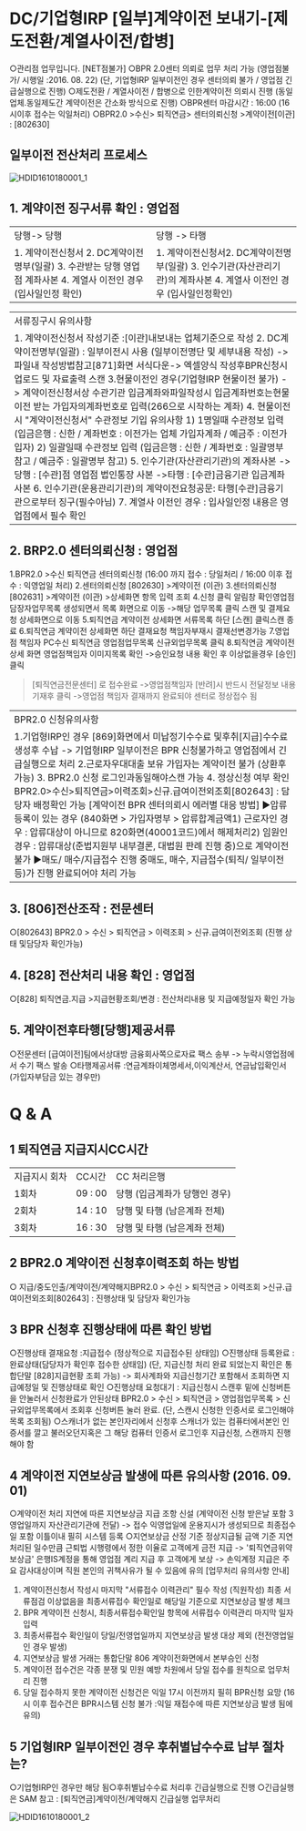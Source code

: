 # DC/기업형IRP [일부]계약이전 보내기-[제도전환/계열사이전/합병]
○관리점 업무입니다.
[NET점불가]
○BPR 2.0센터 의뢰로 업무 처리 가능 (영업점불가/ 시행일 :2016. 08. 22)
(단, 기업형IRP 일부이전인 경우 센터의뢰 불가 / 영업점 긴급실행으로 진행)
○제도전환 / 계열사이전 / 합병으로 인한계약이전 의뢰시 진행
(동일업체.동일제도간 계약이전은 간소화 방식으로 진행)
○BPR센터 마감시간 : 16:00 (16시이후 접수는 익일처리)
○BPR2.0 >수신> 퇴직연금> 센터의뢰신청 >계약이전[이관] : [802630]
## 일부이전 전산처리 프로세스

![HDID1610180001_1](HDID1610180001_1.jpg)

## 1. 계약이전 징구서류 확인 : 영업점

<table><tbody><tr>
<td>
당행-> 당행</td>
<td>
당행 -> 타행</td></tr><tr>
<td>1. 계약이전신청서
2. DC계약이전명부(일괄)
3. 수관받는 당행 영업점 계좌사본
4. 계열사 이전인 경우 (입사일인정 확인)</td>
<td>1. 계약이전신청서2. DC계약이전명부(일괄)
3. 인수기관(자산관리기관)의 계좌사본
4. 계열사 이전인 경우 (입사일인정확인)</td></tr></tbody>
</table>



<table><tbody><tr>
<td>
서류징구시 유의사항</td></tr><tr>
<td>1. 계약이전신청서 작성기준 :[이관]내보내는 업체기준으로 작성
2. DC계약이전명부(일괄) : 일부이전시 사용 (일부이전명단 및 세부내용 작성)
-> 파일내 작성방법참고[871]화면 서식다운-> 엑셀양식 작성후BPR신청시 업로드 및 자료출력 스캔
3.현물이전인 경우(기업형IRP 현물이전 불가)
-> 계약이전신청서상 수관기관 입금계좌와파일작성시 입금계좌번호는현물이전 받는 가입자의계좌번호로 입력(266으로 시작하는 계좌)
4. 현물이전시 "계약이전신청서" 수관정보 기입 유의사항
1) 1명일때 수관정보 입력
(입금은행 : 신한 / 계좌번호 : 이전가는 업체 가입자계좌 / 예금주 : 이전가입자)
2) 일괄일때 수관정보 입력 (입금은행 : 신한 / 계좌번호 : 일괄명부 참고 / 예금주 : 일괄명부 참고)
5. 인수기관(자산관리기관)의 계좌사본
-> 당행 : [수관]점 영업점 법인통장 사본
->타행 : [수관]금융기관 입금계좌 사본
6. 인수기관(운용관리기관)의 계약이전요청공문: 타행[수관]금융기관으로부터 징구(필수아님)
7. 계열사 이전인 경우 : 입사일인정 내용은 영업점에서 필수 확인</td></tr></tbody>
</table>


## 2. BRP2.0 센터의뢰신청 : 영업점
1.BPR2.0 >수신
퇴직연금
센터의뢰신청
(16:00 까지 접수 : 당일처리 / 16:00 이후 접수 : 익영업일 처리)
2.센터의뢰신청
[802630] >계약이전
(이관)
3.센터의뢰신청
[802631] >계약이전
(이관) >상세화면 항목 입력 조회
4.신청 클릭
알림창
확인영업점담장자업무목록 생성되면서 목록 화면으로 이동
->해당 업무목록 클릭
스캔 및 결제요청 상세화면으로 이동
5.퇴직연금 계약이전 상세화면
서류목록 하단
[스캔]
클릭스캔
종료
6.퇴직연금 계약이전 상세화면 하단 결재요청
책임자부재시
결재선변경가능
7.영업점 책임자 PC수신
퇴직연금
영업점업무목록
신규외업무목록
클릭
8.퇴직연금 계약이전 상세 화면
영업점책임자 이미지목록 확인
->승인요청 내용 확인 후
이상없을경우
[승인]
클릭
> [퇴직연금전문센터]
로 접수완료
->영업점책임자
[반려]시 반드시 전달정보 내용 기재후 클릭
->영업점 책임자 결재까지 완료되야 센터로 정상접수 됨

<table><tbody><tr>
<td>
BPR2.0 신청유의사항</td></tr><tr>
<td>1.기업형IRP인 경우 [869]화면에서 미납정기수수료 및후취[지급]수수료 생성후 수납
-> 기업형IRP 일부이전은 BPR 신청불가하고 영업점에서 긴급실행으로 처리
2.근로자우대대출 보유 가입자는 계약이전 불가 (상환후 가능)
3. BPR2.0 신청 로그인과동일해야스캔 가능
4. 정상신청 여부 확인
BPR2.0>수신>퇴직연금>이력조회>신규.급여이전외조회[802643] : 담당자 배정확인 가능
[계약이전 BPR 센터의뢰시 에러별 대응 방법]
▶압류등록이 있는 경우 (840화면 > 가입자명부 > 압류합계금액1) 근로자인 경우 : 압류대상이 아니므로 820화면(40001코드)에서 해제처리2) 임원인 경우 : 압류대상(준법지원부 내부결론, 대법원 판례 진행 중)으로 계약이전 불가
▶매도/ 매수/지급접수 진행 중매도, 매수, 지급접수(퇴직/ 일부이전 등)가 진행 완료되어야 처리 가능</td></tr></tbody>
</table>


## 3. [806]전산조작 : 전문센터
○[802643]
BPR2.0 > 수신 > 퇴직연금 > 이력조회 > 신규.급여이전외조회
(진행 상태 및담당자 확인가능)
## 4. [828] 전산처리 내용 확인 : 영업점
○[828] 퇴직연금.지급 >지급현황조회/변경 : 전산처리내용 및 지급예정일자 확인 가능
## 5. 계약이전후타행[당행]제공서류
○전문센터 [급여이전]팀에서상대방 금융회사쪽으로자료 팩스 송부
 -> 누락시영업점에서 수기 팩스 발송
○타행제공서류 :연금계좌이체명세서,이익계산서, 연금납입확인서(가입자부담금 있는 경우만)
# Q & A
## 1 퇴직연금 지급지시CC시간

<table><tbody><tr>
<td>
지급지시 회차</td>
<td>
CC시간</td>
<td>
CC 처리은행</td></tr><tr>
<td>
1회차</td>
<td>
09 : 00</td>
<td>
당행 (입금계좌가 당행인 경우)</td></tr><tr>
<td>
2회차</td>
<td>
14 : 10</td>
<td>
당행 및 타행 (남은계좌 전체)</td></tr><tr>
<td>
3회차</td>
<td>
16 : 30</td>
<td>
당행 및 타행 (남은계좌 전체)</td></tr></tbody>
</table>


## 2 BPR2.0 계약이전 신청후이력조회 하는 방법
○ 지급/중도인출/계약이전/계약해지BPR2.0 > 수신 > 퇴직연금 > 이력조회 >신규.급여이전외조회[802643] : 진행상태 및 담당자 확인가능
## 3 BPR 신청후 진행상태에 따른 확인 방법
○진행상태 결재요청 :지급접수 (정상적으로 지급접수된 상태임)
○진행상태 등록완료 : 완료상태(담당자가 확인후 접수한 상태임)
 (단, 지급신청 처리 완료 되었는지 확인은 통합단말 [828]지급현황 조회 가능)
-> 회사계좌와 지급신청기간 포함해서 조회하면 지급예정일 및 진행상태로 확인
○진행상태 요청대기 : 지급신청시 스캔후 밑에 신청버튼을 안눌러서 신청완료가 안된상태
BPR2.0 > 수신 > 퇴직연금 > 영업점업무목록 > 신규외업무목록에서 조회후 신청버튼 눌러 완료.
 (단, 스캔시 신청한 인증서로 로그인해야 목록 조회됨)
○스캐너가 없는 본인자리에서 신청후 스캐너가 있는 컴퓨터에서본인 인증서를 깔고 불러오던지혹은 그 해당 컴퓨터 인증서 로그인후 지급신청, 스캔까지 진행해야 함
## 4 계약이전 지연보상금 발생에 따른 유의사항 (2016. 09. 01)
○계약이전 처리 지연에 따른 지연보상금 지급 조항 신설
 (계약이전 신청 받은날 포함 3영업일까지 자산관리기관에 전달)
-> 접수 익영업일에 운용지시가 생성되므로 최종접수일 포함 이틀이내 필히 시스템 등록
○지연보상금 산정 기준
정상지급될 금액 기준 지연처리된 일수만큼 근퇴법 시행령에서 정한 이율로 고객에게 금전 지급
-> '퇴직연금위약보상금' 은행IS계정을 통해 영업점 계리 지급 후 고객에게 보상
-> 손익계정 지급은 주요 감사대상이며 직원 본인의 귀책사유가 될 수 있음에 유의
[업무처리 유의사항 안내]
1) 계약이전신청서 작성시 마지막 "서류접수 이력관리" 필수 작성 (직원작성)
 최종 서류점검 이상없음을 최종서류접수 확인일로 해당일 기준으로 지연보상금 발생 체크
 2) BPR 계약이전 신청시, 최종서류접수확인일 항목에 서류접수 이력관리 마지막 일자 입력
 3) 최종서류접수 확인일이 당일/전영업일까지 지연보상금 발생 대상 제외 (전전영업일인 경우 발생)
 4) 지연보상금 발생 거래는 통합단말 806 계약이전화면에서 본부승인 신청
 5) 계약이전 접수건은 각종 분쟁 및 민원 예방 차원에서 당일 접수를 원칙으로 업무처리 진행
 6) 당일 접수하지 못한 계약이전 신청건은 익일 17시 이전까지 필히 BPR신청 요망
 (16시 이후 접수건은 BPR시스템 신청 불가 :익일 재접수에 따른 지연보상금 발생 됨에 유의)
## 5 기업형IRP 일부이전인 경우 후취별납수수료 납부 절차는?
○기업형IRP인 경우만 해당 됨○후취별납수수료 처리후 긴급실행으로 진행
○긴급실행은 SAM 참고 : [퇴직연금]계약이전/계약해지 긴급실행 업무처리

![HDID1610180001_2](HDID1610180001_2.png)

